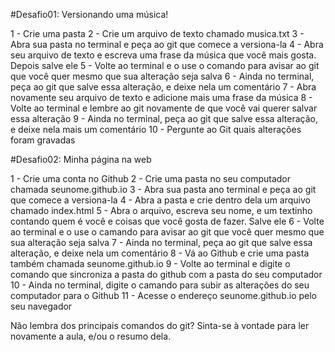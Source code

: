 #Desafio01: Versionando uma música!

1 - Crie uma pasta
2 - Crie um arquivo de texto chamado musica.txt
3 - Abra sua pasta no terminal e peça ao git que comece a versiona-la
4 - Abra seu arquivo de texto e escreva uma frase da música que você mais gosta. Depois salve ele
5 - Volte ao terminal e o use o comando para avisar ao git que você quer mesmo que sua alteração seja salva
6 - Ainda no terminal, peça ao git que salve essa alteração, e deixe nela um comentário
7 - Abra novamente seu arquivo de texto e adicione mais uma frase da música
8 - Volte ao terminal e lembre ao git novamente de que você vai querer salvar essa alteração
9 - Ainda no terminal, peça ao git que salve essa alteração, e deixe nela mais um comentário
10 - Pergunte ao Git quais alterações foram gravadas


#Desafio02: Minha página na web

1 - Crie uma conta no Github
2 - Crie uma pasta no seu computador chamada seunome.github.io
3 - Abra sua pasta ano terminal e peça ao git que comece a versiona-la
4 - Abra a pasta e crie dentro dela um arquivo chamado index.html
5 - Abra o arquivo, escreva seu nome, e um textinho contando quem é você e coisas que você gosta de fazer. Salve ele
6 - Volte ao terminal e o use o camando para avisar ao git que você quer mesmo que sua alteração seja salva
7 - Ainda no terminal, peça ao git que salve essa alteração, e deixe nela um comentário
8 - Vá ao Github e crie uma pasta também chamada seunome.github.io
9 - Volte ao terminal e digite o comando que sincroniza a pasta do github com a pasta do seu computador
10 - Ainda no terminal, digite o camando para subir as alterações do seu computador para o Github
11 - Acesse o endereço seunome.github.io pelo seu navegador

Não lembra dos principais comandos do git? Sinta-se à vontade para ler novamente a aula, e/ou o resumo dela. 